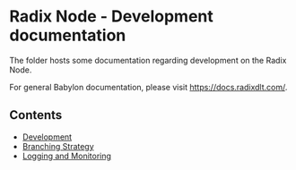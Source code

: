 # Radix Node - Development documentation

The folder hosts some documentation regarding development on the Radix Node.

For general Babylon documentation, please visit https://docs.radixdlt.com/.

## Contents

- [Development](./development)
- [Branching Strategy](./branching-strategy.md)
- [Logging and Monitoring](./logging-and-monitoring)
